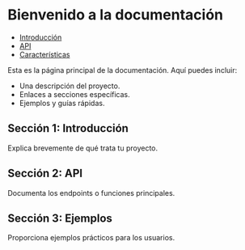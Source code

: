 # Bienvenido a la documentación
- [Introducción](index.md)
- [API](api.md)
- [Características](features.md)

Esta es la página principal de la documentación. Aquí puedes incluir:

- Una descripción del proyecto.
- Enlaces a secciones específicas.
- Ejemplos y guías rápidas.

## Sección 1: Introducción
Explica brevemente de qué trata tu proyecto.

## Sección 2: API
Documenta los endpoints o funciones principales.

## Sección 3: Ejemplos
Proporciona ejemplos prácticos para los usuarios.
